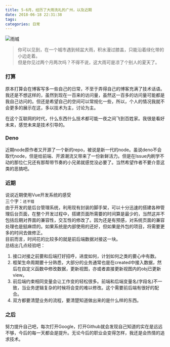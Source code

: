 ```yaml
---
title: 5-6月，经历了大雨洗礼的广州，以及近期
date: 2018-06-18 22:31:38
tags:
categories: 日常
---
```

![雨城](http://p7b9iw239.bkt.clouddn.com/%E9%9B%A8%E5%9F%8E.jpg)
> 你可以见到，在一个城市遇到倾盆大雨，积水漫过膝盖，只能沿着绿化带的小边走着。  
> 但是你见过两个月两次吗？不得不说，这大雨可是凉了个别人的夏天了。

### 打算
原本打算会在博客写多一些自己的日常，不至于弄得自己的博客充满了技术话语。我还是不想这样的，虽然到现在一百来的访问量，虽然这一百多的访问量可能都是我自己访问的。但还是希望自己的空间可以常规化一些，所以，个人的情况我就不会更多的展示在这，多以技术为主，讨论为主。  
  
在这个互联网的时代，什么东西什么技术都可能一夜之间飞到百姓家。我很是看好未来，感觉未来是技术引导的。

### Deno
近期node原作者又开源了一个新的repo，被说是新一代的node。虽说deno不会取代node，但是给前端、开源潮流又带来了一份新鲜活力。但是在Issue内刷学不动的那位仁兄还有那帮带节奏的小兄弟就感觉没必要了。当然希望作者不要介意这类的恶搞吧。

### 近期
说说近期使用Vue开发系统的感受  
三个字：`还不错`  
由于开发的是后台管理系统，利用现有封装的脚手架，可以十分迅速的搭建各种管理后台页面，在整个开发过程中，搭建页面所需要的时间算是最少的，当然这并不包括后期对界面的兼容性，交互性的修改了。因为还是有预感，对系统页面的兼容处理也是挺麻烦的。如果系统是内部使用的还好，但如果是外包的项目，将需要更多的时间去做修正。  
目前而言，时间花的比较多的就是前后端数据对接这一块。  
总结出几点经验吧：
1. 接口对接之前要和后端打好招呼，进度如何，计划如何之类的要心中有数。
2. 框架生命周期要十分熟悉，大部分的业务通常也是在created中接入数据，然后在自定义函数中修改数据，更新视图，亦或者直接更新视图内的obj已更新view。
3. 前后端约束相同变量会让工作变的轻松很多。前端和后端变量名(字段名)不一致，当业务逻辑复杂的时候将会变的难以修改。这个需要前后端有很好的配合。
4. 双方都要清楚业务的流程，要清楚知道做出来的是什么样的东西。

### 之后
努力提升自己吧，每次打开Google，打开Github就会发现自己知道的实在是远远不够，今后的每一天都会是提升。无论今后的职业会变得怎样，我还是会热情的追求技术。
